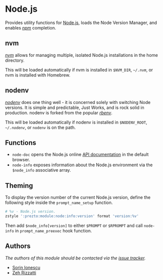# Node.js

Provides utility functions for [Node.js][1], loads the Node Version Manager, and
enables [_npm_][2] completion.

## nvm

[_nvm_][5] allows for managing multiple, isolated Node.js installations in the
home directory.

This will be loaded automatically if nvm is installed in `$NVM_DIR`,
_`~/.nvm`_, or nvm is installed with Homebrew.

## nodenv

[_nodenv_][6] does one thing well - it is concerned solely with switching
Node versions. It is simple and predictable, Just Works, and is rock solid in
production. nodenv is forked from the popular [_rbenv_][7].

This will be loaded automatically if nodenv is installed in `$NODENV_ROOT`,
_`~/.nodenv`_, or `nodenv` is on the path.

## Functions

- `node-doc` opens the Node.js online [API documentation][3] in the default
  browser.
- `node-info` exposes information about the Node.js environment via the
  `$node_info` associative array.

## Theming

To display the version number of the current Node.js version, define the
following style inside the `prompt_name_setup` function.

```sh
# %v - Node.js version.
zstyle ':prezto:module:node:info:version' format 'version:%v'
```

Then add `$node_info[version]` to either `$PROMPT` or `$RPROMPT` and call
`node-info` in `prompt_name_preexec` hook function.

## Authors

_The authors of this module should be contacted via the [issue tracker][4]._

- [Sorin Ionescu](https://github.com/sorin-ionescu)
- [Zeh Rizzatti](https://github.com/zehrizzatti)

[1]: http://nodejs.org
[2]: http://npmjs.org
[3]: http://nodejs.org/api
[4]: https://github.com/sorin-ionescu/prezto/issues
[5]: https://github.com/creationix/nvm
[6]: https://github.com/nodenv/nodenv
[7]: https://github.com/sstephenson/rbenv
